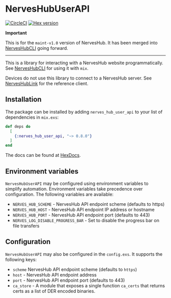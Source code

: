# NervesHubUserAPI

[![CircleCI](https://circleci.com/gh/nerves-hub/nerves_hub_user_api.svg?style=svg)](https://circleci.com/gh/nerves-hub/nerves_hub_user_api)
[![Hex version](https://img.shields.io/hexpm/v/nerves_hub_user_api.svg "Hex version")](https://hex.pm/packages/nerves_hub_user_api)

**Important**

This is for the `maint-v1.0` version of NervesHub. It has been merged into [NervesHubCLI](https://github.com/nerves-hub/nerves_hub_cli) going forward.

---

This is a library for interacting with a NervesHub website programmatically.
See [NervesHubCLI](https://github.com/nerves-hub/nerves_hub_cli) for using it
with `mix`.

Devices do not use this library to connect to a NervesHub server. See
[NervesHubLink](https://github.com/nerves-hub/nerves_hub_link) for the reference client.

## Installation

The package can be installed
by adding `nerves_hub_user_api` to your list of dependencies in `mix.exs`:

```elixir
def deps do
  [
    {:nerves_hub_user_api, "~> 0.8.0"}
  ]
end
```

The docs can be found at [HexDocs](https://hexdocs.pm/nerves_hub_user_api).

## Environment variables

`NervesHubUserAPI` may be configured using environment variables to simplify
automation. Environment variables take precedence over configuration. The
following variables are available:

* `NERVES_HUB_SCHEME` - NervesHub API endpoint scheme (defaults to https)
* `NERVES_HUB_HOST` - NervesHub API endpoint IP address or hostname
* `NERVES_HUB_PORT` - NervesHub API endpoint port (defaults to 443)
* `NERVES_LOG_DISABLE_PROGRESS_BAR` - Set to disable the progress bar on file
  transfers

## Configuration

`NervesHubUserAPI` may also be configured in the `config.exs`. It supports the
following keys:

* `scheme` NervesHub API endpoint scheme (defaults to `https`)
* `host` - NervesHub API endpoint address
* `port` - NervesHub API endpoint port (defaults to 443)
* `ca_store` - A module that exposes a single function `ca_certs` that returns
  certs as a list of DER encoded binaries.
